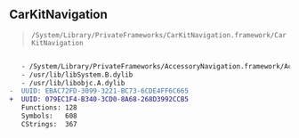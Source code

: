 ## CarKitNavigation

> `/System/Library/PrivateFrameworks/CarKitNavigation.framework/CarKitNavigation`

```diff

   - /System/Library/PrivateFrameworks/AccessoryNavigation.framework/AccessoryNavigation
   - /usr/lib/libSystem.B.dylib
   - /usr/lib/libobjc.A.dylib
-  UUID: EBAC72FD-3099-3221-BC73-6CDE4FF6C665
+  UUID: 079EC1F4-B340-3CD0-8A68-268D3992CCB5
   Functions: 128
   Symbols:   608
   CStrings:  367

```
